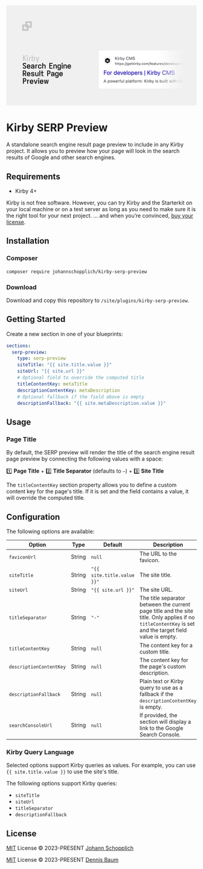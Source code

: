 ![Kirby Search Engine Result Page Preview](./.github/kirby-serp-preview.png)

# Kirby SERP Preview

A standalone search engine result page preview to include in any Kirby project. It allows you to preview how your page will look in the search results of Google and other search engines.

## Requirements

- Kirby 4+

Kirby is not free software. However, you can try Kirby and the Starterkit on your local machine or on a test server as long as you need to make sure it is the right tool for your next project. … and when you’re convinced, [buy your license](https://getkirby.com/buy).

## Installation

### Composer

```bash
composer require johannschopplich/kirby-serp-preview
```

### Download

Download and copy this repository to `/site/plugins/kirby-serp-preview`.

## Getting Started

Create a new section in one of your blueprints:

```yml
sections:
  serp-preview:
    type: serp-preview
    siteTitle: "{{ site.title.value }}"
    siteUrl: "{{ site.url }}"
    # Optional field to override the computed title
    titleContentKey: metaTitle
    descriptionContentKey: metaDescription
    # Optional fallback if the field above is empty
    descriptionFallback: "{{ site.metaDescription.value }}"
```

## Usage

### Page Title

By default, the SERP preview will render the title of the search engine result page preview by connecting the following values with a space:

1️⃣ **Page Title** + 2️⃣ **Title Separator** (defaults to `–`) + 3️⃣ **Site Title**

The `titleContentKey` section property allows you to define a custom content key for the page's title. If it is set and the field contains a value, it will override the computed title.

## Configuration

The following options are available:

| Option                  | Type   | Default                    | Description                                                                                                                                             |
| ----------------------- | ------ | -------------------------- | ------------------------------------------------------------------------------------------------------------------------------------------------------- |
| `faviconUrl`            | String | `null`                     | The URL to the favicon.                                                                                                                                 |
| `siteTitle`             | String | `"{{ site.title.value }}"` | The site title.                                                                                                                                         |
| `siteUrl`               | String | `"{{ site.url }}"`         | The site URL.                                                                                                                                           |
| `titleSeparator`        | String | `"-"`                      | The title separator between the current page title and the site title. Only applies if no `titleContentKey` is set and the target field value is empty. |
| `titleContentKey`       | String | `null`                     | The content key for a custom title.                                                                                                                     |
| `descriptionContentKey` | String | `null`                     | The content key for the page's custom description.                                                                                                      |
| `descriptionFallback`   | String | `null`                     | Plain text or Kirby query to use as a fallback if the `descriptionContentKey` is empty.                                                                 |
| `searchConsoleUrl`      | String | `null`                     | If provided, the section will display a link to the Google Search Console.                                                                              |

### Kirby Query Language

Selected options support Kirby queries as values. For example, you can use `{{ site.title.value }}` to use the site's title.

The following options support Kirby queries:

- `siteTitle`
- `siteUrl`
- `titleSeparator`
- `descriptionFallback`

## License

[MIT](./LICENSE) License © 2023-PRESENT [Johann Schopplich](https://github.com/johannschopplich)

[MIT](./LICENSE) License © 2023-PRESENT [Dennis Baum](https://github.com/dennisbaum)
